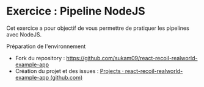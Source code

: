 # Exercice : Pipeline NodeJS
Cet exercice a pour objectif de vous permettre de pratiquer les pipelines avec NodeJS.

Préparation de l'environnement
- Fork du repository : https://github.com/sukam09/react-recoil-realworld-example-app
- Création du projet et des issues : [Projects · react-recoil-realworld-example-app (github.com)](https://github.com/users/hguermeur/projects/1)
